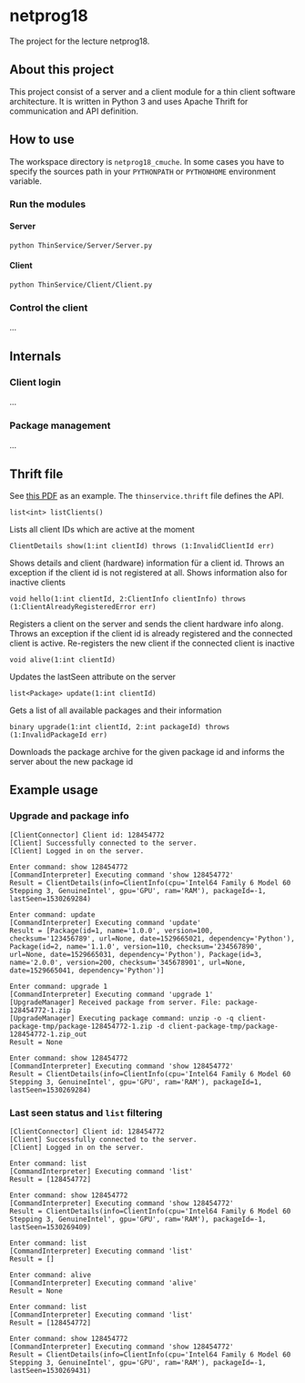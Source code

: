 # netprog18
The project for the lecture netprog18.

## About this project
This project consist of a server and a client module for a thin client software architecture.
It is written in Python 3 and uses Apache Thrift for communication and API definition.

## How to use

The workspace directory is ```netprog18_cmuche```.
In some cases you have to specify the sources path in your ```PYTHONPATH``` or ```PYTHONHOME``` environment variable.

### Run the modules

#### Server
```python ThinService/Server/Server.py```

#### Client
```python ThinService/Client/Client.py```

### Control the client
...

## Internals

### Client login
...

### Package management
...

## Thrift file
See [this PDF](http://bibiserv.cebitec.uni-bielefeld.de/resources/lehre/netprog18/Projekt-2018.pdf) as an example.
The ```thinservice.thrift``` file defines the API.

```
list<int> listClients()
```
Lists all client IDs which are active at the moment

```
ClientDetails show(1:int clientId) throws (1:InvalidClientId err)
```
Shows details and client (hardware) information für a client id. Throws an exception if the client id is not registered at all. Shows information also for inactive clients

```
void hello(1:int clientId, 2:ClientInfo clientInfo) throws (1:ClientAlreadyRegisteredError err)
```
Registers a client on the server and sends the client hardware info along. Throws an exception if the client id is already registered and the connected client is active. Re-registers the new client if the connected client is inactive

```
void alive(1:int clientId)
```
Updates the lastSeen attribute on the server

```
list<Package> update(1:int clientId)
```
Gets a list of all available packages and their information

```
binary upgrade(1:int clientId, 2:int packageId) throws (1:InvalidPackageId err)
```
Downloads the package archive for the given package id and informs the server about the new package id

## Example usage
### Upgrade and package info
```
[ClientConnector] Client id: 128454772
[Client] Successfully connected to the server.
[Client] Logged in on the server.

Enter command: show 128454772
[CommandInterpreter] Executing command 'show 128454772'
Result = ClientDetails(info=ClientInfo(cpu='Intel64 Family 6 Model 60 Stepping 3, GenuineIntel', gpu='GPU', ram='RAM'), packageId=-1, lastSeen=1530269284)

Enter command: update
[CommandInterpreter] Executing command 'update'
Result = [Package(id=1, name='1.0.0', version=100, checksum='123456789', url=None, date=1529665021, dependency='Python'), Package(id=2, name='1.1.0', version=110, checksum='234567890', url=None, date=1529665031, dependency='Python'), Package(id=3, name='2.0.0', version=200, checksum='345678901', url=None, date=1529665041, dependency='Python')]

Enter command: upgrade 1
[CommandInterpreter] Executing command 'upgrade 1'
[UpgradeManager] Received package from server. File: package-128454772-1.zip
[UpgradeManager] Executing package command: unzip -o -q client-package-tmp/package-128454772-1.zip -d client-package-tmp/package-128454772-1.zip_out
Result = None

Enter command: show 128454772
[CommandInterpreter] Executing command 'show 128454772'
Result = ClientDetails(info=ClientInfo(cpu='Intel64 Family 6 Model 60 Stepping 3, GenuineIntel', gpu='GPU', ram='RAM'), packageId=1, lastSeen=1530269284)
```

### Last seen status and ```list``` filtering
```
[ClientConnector] Client id: 128454772
[Client] Successfully connected to the server.
[Client] Logged in on the server.

Enter command: list
[CommandInterpreter] Executing command 'list'
Result = [128454772]

Enter command: show 128454772
[CommandInterpreter] Executing command 'show 128454772'
Result = ClientDetails(info=ClientInfo(cpu='Intel64 Family 6 Model 60 Stepping 3, GenuineIntel', gpu='GPU', ram='RAM'), packageId=-1, lastSeen=1530269409)

Enter command: list
[CommandInterpreter] Executing command 'list'
Result = []

Enter command: alive
[CommandInterpreter] Executing command 'alive'
Result = None

Enter command: list
[CommandInterpreter] Executing command 'list'
Result = [128454772]

Enter command: show 128454772
[CommandInterpreter] Executing command 'show 128454772'
Result = ClientDetails(info=ClientInfo(cpu='Intel64 Family 6 Model 60 Stepping 3, GenuineIntel', gpu='GPU', ram='RAM'), packageId=-1, lastSeen=1530269431)
```
